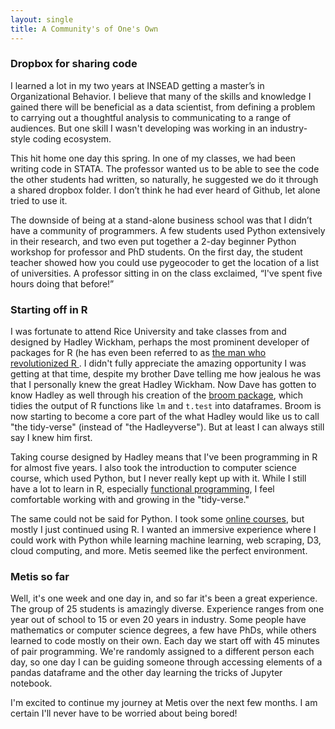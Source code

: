 ```yaml
---
layout: single
title: A Community's of One's Own
---
```


### Dropbox for sharing code
I learned a lot in my two years at INSEAD getting a master’s in Organizational Behavior. I believe that many of the skills and knowledge I gained there will be beneficial as a data scientist, from defining a problem to carrying out a thoughtful analysis to communicating to a range of audiences. But one skill I wasn't developing was working in an industry-style coding ecosystem.

This hit home one day this spring. In one of my classes, we had been writing code in STATA. The professor wanted us to be able to see the code the other students had written, so naturally, he suggested we do it through a shared dropbox folder. I don’t think he had ever heard of Github, let alone tried to use it. 

The downside of being at a stand-alone business school was that I didn’t have a community of programmers. A few students used Python extensively in their research, and two even put together a 2-day beginner Python workshop for professor and PhD students. On the first day, the student teacher showed how you could use pygeocoder to get the location of a list of universities. A professor sitting in on the class exclaimed, “I've spent five hours doing that before!” 

### Starting off in R
I was fortunate to attend Rice University and take classes from and designed by Hadley Wickham, perhaps the most prominent developer of packages for R (he has even been referred to as [the man who revolutionized R ](http://priceonomics.com/hadley-wickham-the-man-who-revolutionized-r/). I didn't fully appreciate the amazing opportunity I was getting at that time, despite my brother Dave telling me how jealous he was that I personally knew the great Hadley Wickham. Now Dave has gotten to know Hadley as well through his creation of the [broom package](https://github.com/dgrtwo/broom), which tidies the output of R functions like `lm` and `t.test` into dataframes. Broom is now starting to become a core part of the what Hadley would like us to call "the tidy-verse" (instead of "the Hadleyverse"). But at least I can always still say I knew him first. 

Taking course designed by Hadley means that I've been programming in R for almost five years. I also took the introduction to computer science course, which used Python, but I never really kept up with it. While I still have a lot to learn in R, especially [functional programming](https://www.datacamp.com/courses/writing-functions-in-r), I feel comfortable working with and growing in the "tidy-verse."

The same could not be said for Python. I took some [online courses](https://www.datacamp.com/courses/intro-to-python-for-data-science), but mostly I just continued using R. I wanted an immersive experience where I could work with Python while learning machine learning, web scraping, D3, cloud computing, and more. Metis seemed like the perfect environment. 

### Metis so far
Well, it's one week and one day in, and so far it's been a great experience. The group of 25 students is amazingly diverse. Experience ranges from one year out of school to 15 or even 20 years in industry. Some people have mathematics or computer science degrees, a few have PhDs, while others learned to code mostly on their own. Each day we start off with 45 minutes of pair programming. We're randomly assigned to a different person each day, so one day I can be guiding someone through accessing elements of a pandas dataframe and the other day learning the tricks of Jupyter notebook.   

I'm excited to continue my journey at Metis over the next few months. I am certain I'll never have to be worried about being bored!




